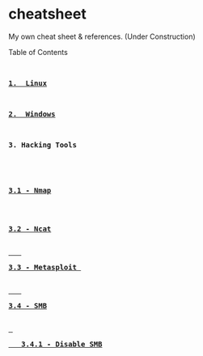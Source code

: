 # cheatsheet
My own cheat sheet & references. (Under Construction)

Table of Contents

<html>
&nbsp&nbsp&nbsp<b><pre><a href="LINUX">1.  Linux</b></a></pre></b>
&nbsp&nbsp&nbsp<b><pre><a href="WINDOWS">2.  Windows</b></a></pre></b>
&nbsp&nbsp&nbsp<b><pre>3. Hacking Tools</b><pre><p>
&nbsp&nbsp&nbsp<b><pre><a href="NMAP">3.1 - Nmap</a></pre></b>
&nbsp&nbsp&nbsp<b><pre><a href="NCAT">3.2 - Ncat</pre></b>
&nbsp&nbsp&nbsp<b><pre><a href="MSF">3.3 - Metasploit </b></pre>
&nbsp&nbsp&nbsp<b><pre><a href="SMB">3.4 - SMB</b></pre>
 <b><pre><a href="DISABLE_SMB_WIN">&nbsp&nbsp&nbsp3.4.1 - Disable SMB</b></pre>
</html>

